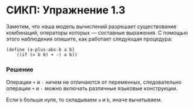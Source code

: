 # СИКП: Упражнение 1.3
Заметим, что наша модель вычислений разрешает существование комбинаций, операторы которых — составные выражения. С помощью этого наблюдения опишите, как работает следующая процедура:

```
(define (a-plus-abs-b a b)
    ((if (> b 0) + -) a b))
```

### Решение
Операции `+` и `-` ничем не отличаются от переменных, следовательно операции `+` и `-` можно включать различные языковые конструкции.

Если `b` больше нуля, то складываем `a` и `b`, иначе вычитываем.
